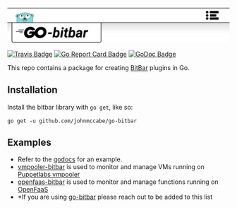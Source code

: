 ![go-bitbar logo](images/logo.svg)


[![Travis Badge]][Travis]
[![Go Report Card Badge]][Go Report Card]
[![GoDoc Badge]][GoDoc]

This repo contains a package for creating [BitBar](https://github.com/matryer/bitbar) plugins in Go.

## Installation

Install the bitbar library with `go get`, like so:

    go get -u github.com/johnmccabe/go-bitbar

## Examples

- Refer to the [godocs](https://godoc.org/github.com/johnmccabe/go-bitbar) for an example.
- [vmpooler-bitbar](https://github.com/johnmccabe/vmpooler-bitbar) is used to monitor and manage VMs running on [Puppetlabs vmpooler](https://github.com/puppetlabs/vmpooler)
- [openfaas-bitbar](https://github.com/johnmccabe/openfaas-bitbar) is used to monitor and manage functions running on [OpenFaaS](https://github.com/openfaas/faas)
- *If you are using [go-bitbar](https://github.com/johnmccabe/go-bitbar) please reach out to be added to this list

[Travis]: https://travis-ci.org/johnmccabe/go-bitbar
[Travis Badge]: https://travis-ci.org/johnmccabe/go-bitbar.svg?branch=master
[Go Report Card]: https://goreportcard.com/report/github.com/johnmccabe/go-bitbar
[Go Report Card Badge]: https://goreportcard.com/badge/github.com/johnmccabe/go-bitbar
[GoDoc]: https://godoc.org/github.com/johnmccabe/go-bitbar
[GoDoc Badge]: https://godoc.org/github.com/johnmccabe/go-bitbar?status.svg
